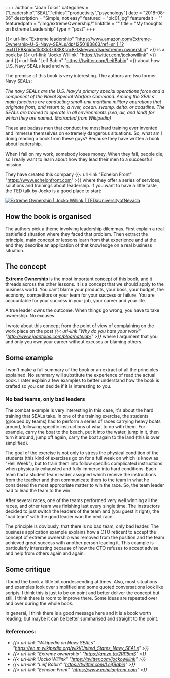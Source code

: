 +++
author = "Joan Tolos"
categories = ["Leadership","SEAL","ethics","productivity","psychology"]
date = "2018-08-06"
description = "Simple, not easy"
featured = "pic01.jpg"
featuredalt = ""
featuredpath = "/img/extremeOwnership/"
linktitle = ""
title = "My thoughts on Extreme Leadership"
type = "post"
+++

{{< url-link "Extreme leadership" "https://www.amazon.com/Extreme-Ownership-U-S-Navy-SEALs/dp/1250183863/ref=sr_1_1?ie=UTF8&qid=1533537638&sr=8-1&keywords=extreme+ownership" >}} is a book by {{< url-link "Jocko Willink" "https://twitter.com/jockowillink" >}} and {{< url-link "Leif Babin" "https://twitter.com/LeifBabin" >}} about how U.S. Navy SEALs lead and win.

The premise of this book is very interesting. The authors are two former Navy SEALs:

_The navy SEALs are the U.S. Navy's primary special operations force and a component of the Naval Special Warfare Command. Among the SEALs' main functions are conducting small-unit maritime military operations that originate from, and return to, a river, ocean, swamp, delta, or coastline. The SEALs are trained to operate in all environments (sea, air, and land) for which they are named. (Extracted from Wikipedia)_

These are badass men that conduct the most hard training ever invented and immerse themselves on extremely dangerous situations. So, what am I doing reading a book from these guys? Because they have written a book about leadership.

When I fail on my work, somebody loses money. When they fail, people die; so I really want to learn about how they lead their men to a successful mission.

They have created this company {{< url-link "Echelon Front" "https://www.echelonfront.com" >}} where they offer a series of services, solutions and trainings about leadership. If you want to have a little taste, the TED talk by Jocko is a good place to start:

<a href="https://www.youtube.com/watch?v=ljqra3BcqWM" rel="Extreme Ownership | Jocko Willink | TEDxUniversityofNevada" target="blank">![Extreme Ownership | Jocko Willink | TEDxUniversityofNevada](/img/extremeOwnership/screenshot.png)</a>

## How the book is organised

The authors pick a theme involving leadership dilemmas. First explain a real battlefield situation where they faced that problem. Then extract the principle, main concept or lessons learn from that experience and at the end they describe an application of that knowledge on a real business situation.

## The concept

**Extreme Ownership** is the most important concept of this book, and it threads across the other lessons. It is a concept that we should apply to the business world. You can’t blame your products, your boss, your budget, the economy, competitors or your team for your success or failure. You are accountable for your success in your job, your career and your life.

A true leader owns the outcome. When things go wrong, you have to take ownership. No excuses.

I wrote about this concept from the point of view of complaining on the work place on the post _{{< url-link "Why do you hate your work" "http://www.joantolos.com/blog/hatejob/" >}}_ where I argument that you and only you own your career without excuses or blaming others.

## Some example

I won't make a full summary of the book or an extract of all the principles explained. No summary will substitute the experience of read the actual book. I rater explain a few examples to better understand how the book is crafted so you can decide if it is interesting to you.

### No bad teams, only bad leaders

The combat example is very interesting in this case, it's about the hard training that SEALs take. In one of the training exercise, the students (grouped by teams) had to perform a series of races carrying heavy boats around, following specific instructions of what to do with them. For example, carry the boat to the beach, put it into the water, jump in it, then turn it around, jump off again, carry the boat again to the land (this is over simplified).

The goal of the exercise is not only to stress the physical condition of the students (this kind of exercises go on for a full week on which is know as "Hell Week"), but to train them into follow specific complicated instructions when physically exhausted and fully immerse into hard conditions. Each team had a student team leader assigned which receive the instructions from the teacher and then communicate them to the team in what he considered the most appropriate matter to win the race. So, the team leader had to lead the team to the win.

After several races, one of the teams performed very well winning all the races, and other team was finishing last every single time. The instructors decided to just switch the leaders of the team and (you guest it right), the "bad team" with the good leader won the next race.

The principle is obviously, that there is no bad team, only bad leader. The business application example explains how a CTO reticent to accept the concept of extreme ownership was removed from the position and the team achieved great success with another person leading it. This example is particularly interesting because of how the CTO refuses to accept advise and help from others again and again.

## Some critique

I found the book a little bit condescending at times. Also, most situations and examples look over simplified and some quoted conversations look like scripts. I think this is just to be on point and better deliver the concept but still, I think there is room to improve there.
Some ideas are repeated over and over during the whole book.

In general, I think there is a good message here and it is a book worth reading; but maybe it can be better summarised and straight to the point.

### References:

* _{{< url-link "Wikipedia on Navy SEALs" "https://en.m.wikipedia.org/wiki/United_States_Navy_SEALs" >}}_
* _{{< url-link "Extreme ownership" "https://amzn.to/2Rl15mS" >}}_
* _{{< url-link "Jocko Willink" "https://twitter.com/jockowillink" >}}_
* _{{< url-link "Leif Babin" "https://twitter.com/LeifBabin" >}}_
* _{{< url-link "Echelon Front" "https://www.echelonfront.com" >}}_
